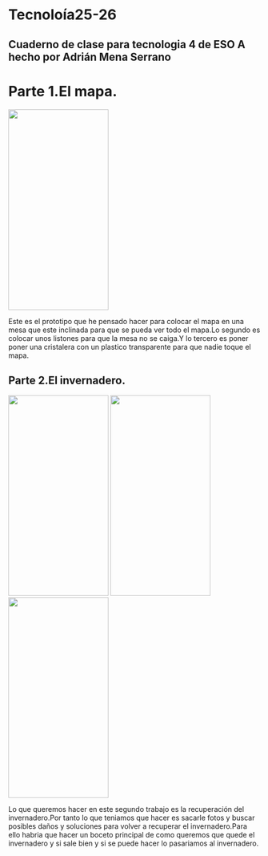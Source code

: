 # Tecnoloía25-26
## Cuaderno de clase para tecnologia 4 de ESO A hecho por Adrián Mena Serrano
# Parte 1.El mapa.
<img src="imagenestecnología/IMG_7926.jpeg" width="200" height="400" />

Este es el prototipo que he pensado hacer para colocar el mapa en una mesa que este inclinada para que se pueda ver todo el mapa.Lo segundo es colocar unos listones para que la mesa no se caiga.Y lo tercero es poner poner una cristalera con un plastico transparente para que nadie toque el mapa.
## Parte 2.El invernadero.
<img src="imagenestecnología/invernadero.jpg" width="200" height="400" /> <img src="imagenestecnología/IMG_7739.jpeg" width="200" height="400" /> <img src="imagenestecnología/IMG_7741.jpeg" width="200" height="400" /> 

Lo que queremos hacer en este segundo trabajo es la recuperación del invernadero.Por tanto lo que teniamos que hacer es sacarle fotos y buscar posibles daños y soluciones para volver a recuperar el invernadero.Para ello habria que hacer un boceto principal de como queremos que quede el invernadero y si sale bien y si se puede hacer lo pasariamos al invernadero.

